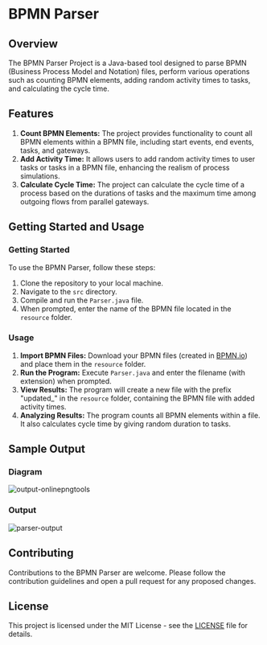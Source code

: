 # BPMN Parser

## Overview
The BPMN Parser Project is a Java-based tool designed to parse BPMN (Business Process Model and Notation) files, perform various operations such as counting BPMN elements, adding random activity times to tasks, and calculating the cycle time.

## Features
1. **Count BPMN Elements:** The project provides functionality to count all BPMN elements within a BPMN file, including start events, end events, tasks, and gateways.
2. **Add Activity Time:** It allows users to add random activity times to user tasks or tasks in a BPMN file, enhancing the realism of process simulations.
3. **Calculate Cycle Time:** The project can calculate the cycle time of a process based on the durations of tasks and the maximum time among outgoing flows from parallel gateways.

## Getting Started and Usage

### Getting Started
To use the BPMN Parser, follow these steps:
1. Clone the repository to your local machine.
2. Navigate to the `src` directory.
3. Compile and run the `Parser.java` file.
4. When prompted, enter the name of the BPMN file located in the `resource` folder.

### Usage
1. **Import BPMN Files:** Download your BPMN files (created in [BPMN.io](https://bpmn.io/)) and place them in the `resource` folder.
2. **Run the Program:** Execute `Parser.java` and enter the filename (with extension) when prompted.
3. **View Results:** The program will create a new file with the prefix "updated_" in the `resource` folder, containing the BPMN file with added activity times.
4. **Analyzing Results:** The program counts all BPMN elements within a file. It also calculates cycle time by giving random duration to tasks.

## Sample Output

### Diagram
![output-onlinepngtools](https://github.com/zaim-abbasi/BPMN-Parser/assets/125147306/40dce03e-939d-483f-affc-6dd109fb5991)

### Output
![parser-output](https://github.com/zaim-abbasi/BPMN-Parser/assets/125147306/b80b4515-ffa0-4ad6-857d-409e8cc789ea)

## Contributing
Contributions to the BPMN Parser are welcome. Please follow the contribution guidelines and open a pull request for any proposed changes.

## License
This project is licensed under the MIT License - see the [LICENSE](LICENSE) file for details.
